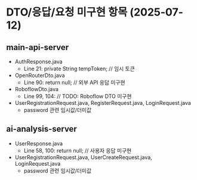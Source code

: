 # DTO/응답/요청 미구현 항목 (2025-07-12)

## main-api-server

- AuthResponse.java
  - Line 21: private String tempToken; // 임시 토큰
- OpenRouterDto.java
  - Line 90: return null; // 외부 API 응답 미구현
- RoboflowDto.java
  - Line 99, 104: // TODO: Roboflow DTO 미구현
- UserRegistrationRequest.java, RegisterRequest.java, LoginRequest.java
  - password 관련 임시값/더미값

## ai-analysis-server

- UserResponse.java
  - Line 58, 100: return null; // 사용자 응답 미구현
- UserRegistrationRequest.java, UserCreateRequest.java, LoginRequest.java
  - password 관련 임시값/더미값
